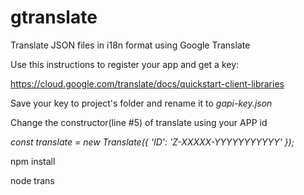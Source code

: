# gtranslate
Translate JSON files in i18n format using Google Translate



Use this instructions to register your app and get a key:

https://cloud.google.com/translate/docs/quickstart-client-libraries



Save your key to project's folder and rename it to *gapi-key.json*



Change the constructor(line #5) of translate using your APP id

_const translate = new Translate({ 'ID': 'Z-XXXXX-YYYYYYYYYYY' });_



npm install

node trans